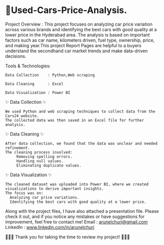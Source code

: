 # 🚗Used-Cars-Price-Analysis.

Project Overview :
This project focuses on analyzing car price variation across various brands and identifying the best cars with good quality at a lower price in the Hyderabad area. The analysis is based on important factors such as car name, kilometers driven, fuel type, ownership, price, and making year.This project Report Pages are helpful to a buyers understand the secondhand car market trends and make data-driven decisions.

Tools & Technologies:

    Data Collection    : Python,Web scraping
    
    Data Cleaning      : Excel
    
    Data Visualization : Power BI


✨ Data Collection ✨
    
    We used Python and web scraping techniques to collect data from the Cars24 website.
    The collected data was then saved in an Excel file for further analysis.
    
✨ Data Cleaning  ✨
    
    After data collection, we found that the data was unclear and needed refinement.
    The cleaning process involved:
         Removing spelling errors.
         Handling null values.
         Eliminating duplicate values.
✨ Data Visualization ✨

    The cleaned dataset was uploaded into Power BI, where we created visualizations to derive important insights.
    The focus was on:
      Analyzing car price variations.
      Identifying the best cars with good quality at a lower price.
Along with the project files, I have also attached a presentation file. Please check it out, and if you notice any mistakes or have suggestions for improvement, feel free to contact me!
  Email    : arunelchuri@gmail.com
  LinkedIn : www.linkedin.com/in/arunelchuri


🖤🖤🖤
Thank you for taking the time to review my project! 
🖤🖤🖤
